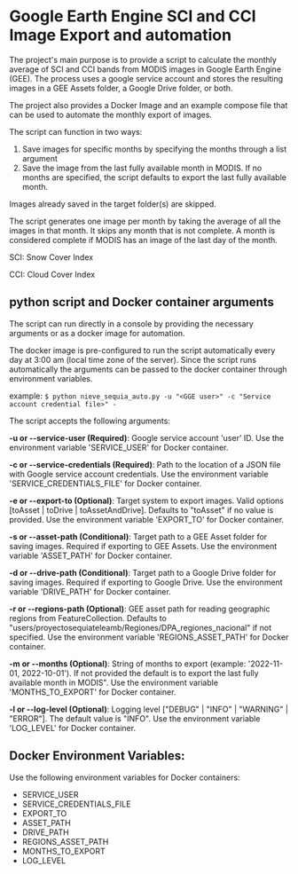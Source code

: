 # Google Earth Engine SCI and CCI Image Export and automation

The project's main purpose is to provide a script to calculate the monthly average of SCI and CCI bands from MODIS images in Google Earth Engine (GEE). The process uses a google service account and stores the resulting images in a GEE Assets folder, a Google Drive folder, or both.

The project also provides a Docker Image and an example compose file that can be used to automate the monthly export of images.

The script can function in two ways:

1. Save images for specific months by specifying the months through a list argument
2. Save the image from the last fully available month in MODIS. If no months are specified, the script defaults to export the last fully available month.

Images already saved in the target folder(s) are skipped.

The script generates one image per month by taking the average of all the images in that month. It skips any month that is not complete. A month is considered complete if MODIS has an image of the last day of the month.

SCI: Snow Cover Index

CCI: Cloud Cover Index

## python script and Docker container arguments

The script can run directly in a console by providing the necessary arguments or as a docker image for automation.

The docker image is pre-configured to run the script automatically every day at 3:00 am (local time zone of the server). Since the script runs automatically the arguments can be passed to the docker container through environment variables.

example:
`$ python nieve_sequia_auto.py -u "<GGE user>" -c "Service account credential file>" - `

The script accepts the following arguments:

**-u or --service-user (Required)**: Google service account 'user' ID. Use the environment variable 'SERVICE_USER' for Docker container.

**-c or --service-credentials (Required)**: Path to the location of a JSON file with Google service account credentials. Use the environment variable 'SERVICE_CREDENTIALS_FILE' for Docker container.

**-e or --export-to (Optional)**: Target system to export images. Valid options [toAsset | toDrive | toAssetAndDrive]. Defaults to "toAsset" if no value is provided. Use the environment variable 'EXPORT_TO' for Docker container.

**-s or --asset-path (Conditional)**: Target path to a GEE Asset folder for saving images. Required if exporting to GEE Assets. Use the environment variable 'ASSET_PATH' for Docker container.

**-d or --drive-path (Conditional)**: Target path to a Google Drive folder for saving images. Required if exporting to Google Drive. Use the environment variable 'DRIVE_PATH' for Docker container.

**-r or --regions-path (Optional)**: GEE asset path for reading geographic regions from FeatureCollection. Defaults to "users/proyectosequiateleamb/Regiones/DPA_regiones_nacional" if not specified. Use the environment variable 'REGIONS_ASSET_PATH' for Docker container.

**-m or --months (Optional)**: String of months to export (example: '2022-11-01, 2022-10-01'). If not provided the default is to export the last fully available month in MODIS". Use the environment variable 'MONTHS_TO_EXPORT' for Docker container.

**-l or --log-level (Optional)**: Logging level ["DEBUG" | "INFO" | "WARNING" | "ERROR"]. The default value is "INFO". Use the environment variable 'LOG_LEVEL' for Docker container.

## Docker Environment Variables:

Use the following environment variables for Docker containers:

- SERVICE_USER
- SERVICE_CREDENTIALS_FILE
- EXPORT_TO
- ASSET_PATH
- DRIVE_PATH
- REGIONS_ASSET_PATH
- MONTHS_TO_EXPORT
- LOG_LEVEL
